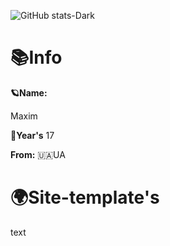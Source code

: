 ![GitHub stats-Dark](https://github-readme-stats.vercel.app/api?username=kreadzs&show_icons=true&theme=dark#gh-dark-mode-only)
<h1>📚Info</h1>

**🪐Name:**

<p></p>

Maxim

<p></p>


**🧸Year's**
17

<p></p>


**From:**
🇺🇦UA


<H1>🌍Site-template's</h1>
<p>text</p>
